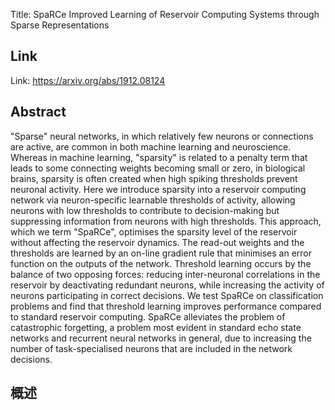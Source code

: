 Title: SpaRCe Improved Learning of Reservoir Computing Systems through Sparse Representations

## Link
Link: https://arxiv.org/abs/1912.08124

## Abstract

"Sparse" neural networks, in which relatively few neurons or connections are active, are common in both machine learning and neuroscience. Whereas in machine learning, "sparsity" is related to a penalty term that leads to some connecting weights becoming small or zero, in biological brains, sparsity is often created when high spiking thresholds prevent neuronal activity. Here we introduce sparsity into a reservoir computing network via neuron-specific learnable thresholds of activity, allowing neurons with low thresholds to contribute to decision-making but suppressing information from neurons with high thresholds. This approach, which we term "SpaRCe", optimises the sparsity level of the reservoir without affecting the reservoir dynamics. The read-out weights and the thresholds are learned by an on-line gradient rule that minimises an error function on the outputs of the network. Threshold learning occurs by the balance of two opposing forces: reducing inter-neuronal correlations in the reservoir by deactivating redundant neurons, while increasing the activity of neurons participating in correct decisions. We test SpaRCe on classification problems and find that threshold learning improves performance compared to standard reservoir computing. SpaRCe alleviates the problem of catastrophic forgetting, a problem most evident in standard echo state networks and recurrent neural networks in general, due to increasing the number of task-specialised neurons that are included in the network decisions.



## 概述
